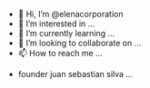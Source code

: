 - 👋 Hi, I’m @elenacorporation
- 👀 I’m interested in ...
- 🌱 I’m currently learning ...
- 💞️ I’m looking to collaborate on ...
- 📫 How to reach me ...

<!---
elenacorporation/elenacorporation is a ✨ special ✨ repository because its `README.md` (this file) appears on your GitHub profile.
You can click the Preview link to take a look at your changes.
--->
- founder juan sebastian silva ...
